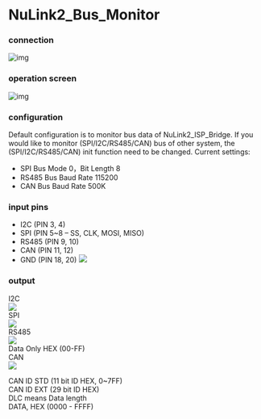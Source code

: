 # NuLink2_Bus_Monitor
### connection
![img](../../../Nuvoton_Tools/blob/master/img/bus_monitor_connect_uart.png)

### operation screen
![img](../../../Nuvoton_Tools/blob/master/img/bus_monitor_wsg.png)

### configuration
Default configuration is to monitor bus data of NuLink2_ISP_Bridge.
If you would like to monitor (SPI/I2C/RS485/CAN) bus of other system, the (SPI/I2C/RS485/CAN) init function need to be changed.
Current settings:
- SPI Bus Mode 0，Bit Length 8
- RS485 Bus Baud Rate 115200
- CAN Bus Baud Rate 500K

### input pins
- I2C (PIN 3, 4)
- SPI (PIN 5~8 – SS, CLK, MOSI, MISO)
- RS485 (PIN 9, 10)
- CAN (PIN 11, 12)
- GND (PIN 18, 20)
![](../../../Nuvoton_Tools/blob/master/img/bus_monitor_pins.png)  

### output
I2C  
![](../../../Nuvoton_Tools/blob/master/img/i2c_monitor.png)  
SPI  
![](../../../Nuvoton_Tools/blob/master/img/spi_monitor.png)  
RS485  
![](../../../Nuvoton_Tools/blob/master/img/rs485_monitor.png)  
Data Only HEX (00-FF)  
CAN  
![](../../../Nuvoton_Tools/blob/master/img/can_monitor.png)  


CAN ID STD (11 bit ID HEX, 0~7FF)  
CAN ID EXT (29 bit ID HEX)  
DLC means Data length  
DATA, HEX (0000 - FFFF)  

